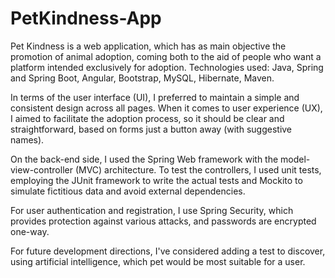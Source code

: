 # PetKindness-App

Pet Kindness is a web application, which has as main objective the promotion of animal adoption, coming both to the aid of people who want a platform intended exclusively for adoption. Technologies used: Java, Spring and Spring Boot, Angular, Bootstrap, MySQL, Hibernate, Maven.
  
In terms of the user interface (UI), I preferred to maintain a simple and consistent design across all pages. When it comes to user experience (UX), I aimed to facilitate the adoption process, so it should be clear and straightforward, based on forms just a button away (with suggestive names).
  
On the back-end side, I used the Spring Web framework with the model-view-controller (MVC) architecture. To test the controllers, I used unit tests, employing the JUnit framework to write the actual tests and Mockito to simulate fictitious data and avoid external dependencies.
  
For user authentication and registration, I use Spring Security, which provides protection against various attacks, and passwords are encrypted one-way.
  
For future development directions, I've considered adding a test to discover, using artificial intelligence, which pet would be most suitable for a user.  

